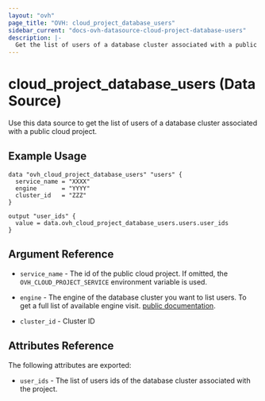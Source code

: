 ```yaml
---
layout: "ovh"
page_title: "OVH: cloud_project_database_users"
sidebar_current: "docs-ovh-datasource-cloud-project-database-users"
description: |-
  Get the list of users of a database cluster associated with a public cloud project.
---
```


# cloud_project_database_users (Data Source)

Use this data source to get the list of users of a database cluster associated with a public cloud project.

## Example Usage

```hcl
data "ovh_cloud_project_database_users" "users" {
  service_name = "XXXX"
  engine	   = "YYYY"
  cluster_id   = "ZZZ"
}

output "user_ids" {
  value = data.ovh_cloud_project_database_users.users.user_ids
}
```

## Argument Reference

* `service_name` - The id of the public cloud project. If omitted,
  the `OVH_CLOUD_PROJECT_SERVICE` environment variable is used.

* `engine` - The engine of the database cluster you want to list users. To get a full list of available engine visit.
[public documentation](https://docs.ovh.com/gb/en/publiccloud/databases).

* `cluster_id` - Cluster ID

## Attributes Reference

The following attributes are exported:

* `user_ids` - The list of users ids of the database cluster associated with the project.
